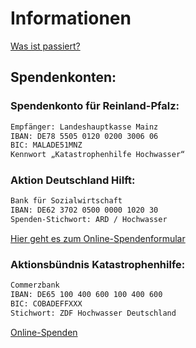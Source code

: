 # Informationen

[Was ist passiert?](https://www.tagesschau.de/newsticker/liveblog-hochwasser-105.html#Pegel-in-Passau-steigen---Polizei-schleppt-vorsorglich-Autos-ab)


## Spendenkonten:

### Spendenkonto für Reinland-Pfalz:
```bash
Empfänger: Landeshauptkasse Mainz
IBAN: DE78 5505 0120 0200 3006 06
BIC: MALADE51MNZ
Kennwort „Katastrophenhilfe Hochwasser“
```

### Aktion Deutschland Hilft:
```bash
Bank für Sozialwirtschaft
IBAN: DE62 3702 0500 0000 1020 30
Spenden-Stichwort: ARD / Hochwasser
```
[Hier geht es zum Online-Spendenformular](https://www.aktion-deutschland-hilft.de/de/spenden/spenden/)

### Aktionsbündnis Katastrophenhilfe:
```bash
Commerzbank
IBAN: DE65 100 400 600 100 400 600
BIC: COBADEFFXXX
Stichwort: ZDF Hochwasser Deutschland
```
[Online-Spenden](https://www.aktionsbuendnis-katastrophenhilfe.de/jetzt-spenden)
